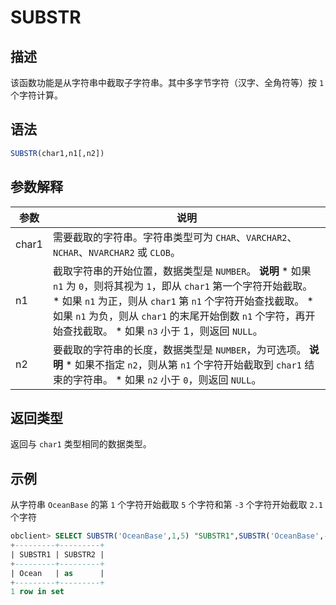 SUBSTR 
===========================





描述 
-----------------------

该函数功能是从字符串中截取子字符串。其中多字节字符（汉字、全角符等）按 `1` 个字符计算。

语法 
-----------------------

```sql
SUBSTR(char1,n1[,n2])
```



参数解释 
-------------------------



|  参数   |                                                                                                                                                                                                   说明                                                                                                                                                                                                    |
|-------|---------------------------------------------------------------------------------------------------------------------------------------------------------------------------------------------------------------------------------------------------------------------------------------------------------------------------------------------------------------------------------------------------------|
| char1 | 需要截取的字符串。字符串类型可为 `CHAR`、`VARCHAR2`、`NCHAR`、`NVARCHAR2` 或 `CLOB`。                                                                                                                                                                                                                                                                                                                                        |
| n1    | 截取字符串的开始位置，数据类型是 `NUMBER`。 **说明**  * 如果 `n1` 为 `0`，则将其视为 `1`，即从 `char1` 第一个字符开始截取。   * 如果 `n1` 为正，则从 `char1` 第 `n1` 个字符开始查找截取。   * 如果 `n1` 为负，则从 `char1` 的末尾开始倒数 `n1` 个字符，再开始查找截取。   * 如果 `n3` 小于 1，则返回 `NULL`。    |
| n2    | 要截取的字符串的长度，数据类型是 `NUMBER`，为可选项。 **说明**  * 如果不指定 `n2`，则从第 `n1` 个字符开始截取到 `char1` 结束的字符串。   * 如果 `n2` 小于 `0`，则返回 `NULL`。                                                                                                                                                                |



返回类型 
-------------------------

返回与 `char1` 类型相同的数据类型。

示例 
-----------------------

从字符串 `OceanBase` 的第 `1` 个字符开始截取 `5` 个字符和第 `-3` 个字符开始截取 `2.1` 个字符

```sql
obclient> SELECT SUBSTR('OceanBase',1,5) "SUBSTR1",SUBSTR('OceanBase',-3,2.1) "SUBSTR2" FROM DUAL;
+---------+---------+
| SUBSTR1 | SUBSTR2 |
+---------+---------+
| Ocean   | as      |
+---------+---------+
1 row in set
```


